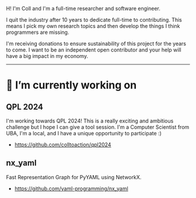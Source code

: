 H! I'm Coll and I'm a full-time researcher and software engineer.

I quit the industry after 10 years to dedicate full-time to contributing. This means I pick my own research topics and then develop the things I think programmers are missing.

I'm receiving donations to ensure sustainability of this project for the years to come. I want to be an independent open contributor and your help will have a big impact in my economy.

---


# 🔭 I’m currently working on

## QPL 2024
I'm working towards QPL 2024! This is a really exciting and ambitious challenge but I hope I can give a tool session. I'm a Computer Scientist from UBA, I'm a local, and I have a unique opportunity to participate :)

* https://github.com/colltoaction/qpl2024

## nx_yaml
Fast Representation Graph for PyYAML using NetworkX.

* https://github.com/yaml-programming/nx_yaml

<!--
**colltoaction/colltoaction** is a ✨ _special_ ✨ repository because its `README.md` (this file) appears on your GitHub profile.

Here are some ideas to get you started:
..
- 🌱 I’m currently learning ...
- 👯 I’m looking to collaborate on ...
- 🤔 I’m looking for help with ...
- 💬 Ask me about ...
- 📫 How to reach me: ...
- 😄 Pronouns: ...
- ⚡ Fun fact: ...
-->
